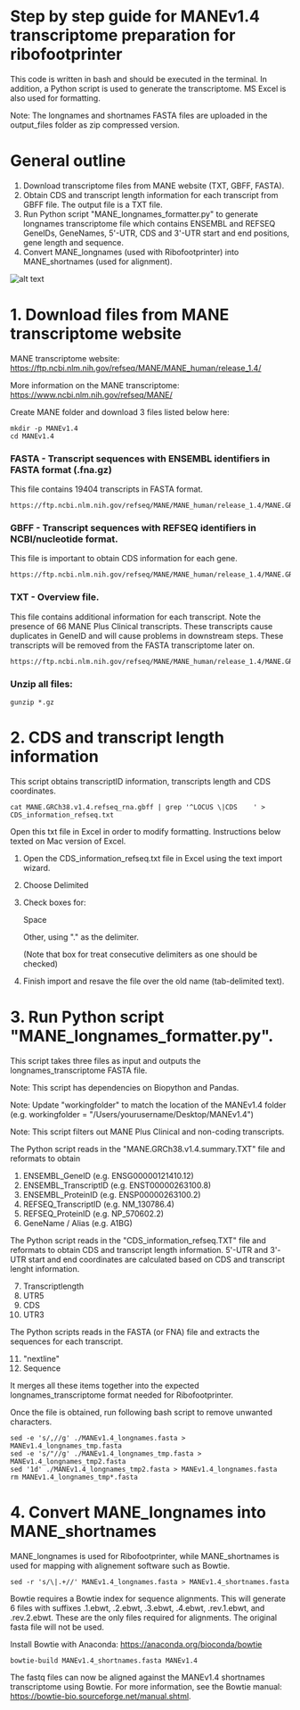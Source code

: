 # Step by step guide for MANEv1.4 transcriptome preparation for ribofootprinter
This code is written in bash and should be executed in the terminal. In addition, a Python script is used to generate the transcriptome. 
MS Excel is also used for formatting.

Note: The longnames and shortnames FASTA files are uploaded in the output_files folder as zip compressed version.

# General outline
1. Download transcriptome files from MANE website (TXT, GBFF, FASTA).
2. Obtain CDS and transcript length information for each transcript from GBFF file. The output file is a TXT file.
3. Run Python script "MANE_longnames_formatter.py" to generate longnames transcriptome file which contains ENSEMBL and REFSEQ GeneIDs, GeneNames, 5'-UTR, CDS and 3'-UTR start and end positions, gene length and sequence.
4. Convert MANE_longnames (used with Ribofootprinter) into MANE_shortnames (used for alignment).

![alt text](https://github.com/kyrakerkhofs/MANE-v1.4/blob/main/MANE%20transcriptome%20preparation.png)


# 1. Download files from MANE transcriptome website
MANE transcriptome website:
https://ftp.ncbi.nlm.nih.gov/refseq/MANE/MANE_human/release_1.4/

More information on the MANE transcriptome:
https://www.ncbi.nlm.nih.gov/refseq/MANE/

Create MANE folder and download 3 files listed below here:
```unix
mkdir -p MANEv1.4
cd MANEv1.4
```

### FASTA - Transcript sequences with ENSEMBL identifiers in FASTA format (.fna.gz)
This file contains 19404 transcripts in FASTA format. 
```unix
https://ftp.ncbi.nlm.nih.gov/refseq/MANE/MANE_human/release_1.4/MANE.GRCh38.v1.4.ensembl_rna.fna.gz
```

### GBFF - Transcript sequences with REFSEQ identifiers in NCBI/nucleotide format.
This file is important to obtain CDS information for each gene.
```unix
https://ftp.ncbi.nlm.nih.gov/refseq/MANE/MANE_human/release_1.4/MANE.GRCh38.v1.4.refseq_rna.gbff.gz
```

### TXT - Overview file.
This file contains additional information for each transcript. 
Note the presence of 66 MANE Plus Clinical transcripts. These transcripts cause duplicates in GeneID and will cause problems in downstream steps. These transcripts will be removed from the FASTA transcriptome later on.
```unix
https://ftp.ncbi.nlm.nih.gov/refseq/MANE/MANE_human/release_1.4/MANE.GRCh38.v1.4.summary.txt.gz  
```

### Unzip all files: 
```unix
gunzip *.gz
```

# 2. CDS and transcript length information
This script obtains transcriptID information, transcripts length and CDS coordinates.
```unix
cat MANE.GRCh38.v1.4.refseq_rna.gbff | grep '^LOCUS \|CDS    ' > CDS_information_refseq.txt
```

Open this txt file in Excel in order to modify formatting. Instructions below texted on Mac version of Excel.
1) Open the CDS_information_refseq.txt file in Excel using the text import wizard.
2) Choose Delimited
3) Check boxes for:
   
   Space
   
   Other, using "." as the delimiter.
   
   (Note that box for treat consecutive delimiters as one should be checked)
5) Finish import and resave the file over the old name (tab-delimited text).

# 3. Run Python script "MANE_longnames_formatter.py". 
This script takes three files as input and outputs the longnames_transcriptome FASTA file. 

Note: This script has dependencies on Biopython and Pandas.

Note: Update "workingfolder" to match the location of the MANEv1.4 folder (e.g. workingfolder = "/Users/yourusername/Desktop/MANEv1.4")

Note: This script filters out MANE Plus Clinical and non-coding transcripts.

The Python script reads in the "MANE.GRCh38.v1.4.summary.TXT" file and reformats to obtain
1. ENSEMBL_GeneID (e.g. ENSG00000121410.12)
2. ENSEMBL_TranscriptID (e.g. ENST00000263100.8)
3. ENSEMBL_ProteinID (e.g. ENSP00000263100.2)
4. REFSEQ_TranscriptID (e.g. NM_130786.4)
5. REFSEQ_ProteinID (e.g. NP_570602.2)
6. GeneName / Alias (e.g. A1BG)

The Python script reads in the "CDS_information_refseq.TXT" file and reformats to obtain CDS and transcript length information. 
5'-UTR and 3'-UTR start and end coordinates are calculated based on CDS and transcript lenght information.

7. Transcriptlength
8. UTR5
9. CDS
10. UTR3

The Python scripts reads in the FASTA (or FNA) file and extracts the sequences for each transcript. 

11. "nextline"
12. Sequence

It merges all these items together into the expected longnames_transcriptome format needed for Ribofootprinter. 

Once the file is obtained, run following bash script to remove unwanted characters.
```unix
sed -e 's/,//g' ./MANEv1.4_longnames.fasta > MANEv1.4_longnames_tmp.fasta
sed -e 's/"//g' ./MANEv1.4_longnames_tmp.fasta > MANEv1.4_longnames_tmp2.fasta
sed '1d' ./MANEv1.4_longnames_tmp2.fasta > MANEv1.4_longnames.fasta
rm MANEv1.4_longnames_tmp*.fasta
```
    
# 4. Convert MANE_longnames into MANE_shortnames
MANE_longnames is used for Ribofootprinter, while MANE_shortnames is used for mapping with alignement software such as Bowtie.
```unix
sed -r 's/\|.+//' MANEv1.4_longnames.fasta > MANEv1.4_shortnames.fasta
```

Bowtie requires a Bowtie index for sequence alignments. This will generate 6 files with suffixes .1.ebwt, .2.ebwt, .3.ebwt, .4.ebwt, .rev.1.ebwt, and .rev.2.ebwt. These are the only files required for alignments. The original fasta file will not be used.

Install Bowtie with Anaconda: https://anaconda.org/bioconda/bowtie
```unix
bowtie-build MANEv1.4_shortnames.fasta MANEv1.4
```

The fastq files can now be aligned against the MANEv1.4 shortnames transcriptome using Bowtie. For more information, see the Bowtie manual: https://bowtie-bio.sourceforge.net/manual.shtml. 

